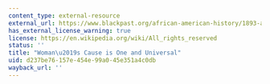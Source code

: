 ```yaml
---
content_type: external-resource
external_url: https://www.blackpast.org/african-american-history/1893-anna-julia-cooper-womens-cause-one-and-universal/
has_external_license_warning: true
license: https://en.wikipedia.org/wiki/All_rights_reserved
status: ''
title: "Woman\u2019s Cause is One and Universal"
uid: d237be76-157e-454e-99a0-45e351a4c0db
wayback_url: ''
---
```


